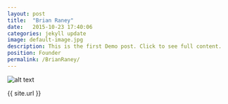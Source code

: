 ```yaml
---
layout: post
title:  "Brian Raney"
date:   2015-10-23 17:40:06
categories: jekyll update
image: default-image.jpg
description: This is the first Demo post. Click to see full content.
position: Founder
permalink: /BrianRaney/
---
```


![alt text]({{site.url}}/assets/images/default-image.jpg)

{{ site.url }}